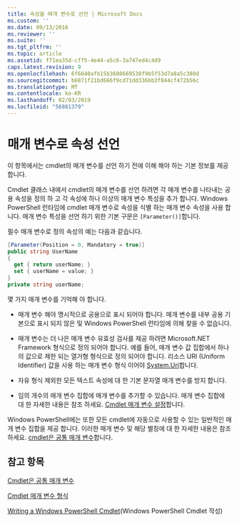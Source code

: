 ```yaml
---
title: 속성을 매개 변수로 선언 | Microsoft Docs
ms.custom: ''
ms.date: 09/13/2016
ms.reviewer: ''
ms.suite: ''
ms.tgt_pltfrm: ''
ms.topic: article
ms.assetid: f71ea35d-cff5-4e44-a5c6-3a747ed4c4d9
caps.latest.revision: 9
ms.openlocfilehash: 6f6640afb15b3608669538f9b5f53d7a8a5c380d
ms.sourcegitcommit: b6871f21bd666f9cd71dd336bb3f844cf472b56c
ms.translationtype: MT
ms.contentlocale: ko-KR
ms.lasthandoff: 02/03/2019
ms.locfileid: "56861379"
---
```

# <a name="declaring-properties-as-parameters"></a>매개 변수로 속성 선언

이 항목에서는 cmdlet의 매개 변수를 선언 하기 전에 이해 해야 하는 기본 정보를 제공 합니다.

Cmdlet 클래스 내에서 cmdlet의 매개 변수를 선언 하려면 각 매개 변수를 나타내는 공용 속성을 정의 하 고 각 속성에 하나 이상의 매개 변수 특성을 추가 합니다. Windows PowerShell 런타임에 cmdlet 매개 변수로 속성을 식별 하는 매개 변수 속성을 사용 합니다. 매개 변수 특성을 선언 하기 위한 기본 구문은 `[Parameter()]`합니다.

필수 매개 변수로 정의 속성의 예는 다음과 같습니다.

```csharp
[Parameter(Position = 0, Mandatory = true)]
public string UserName
{
  get { return userName; }
  set { userName = value; }
}
private string userName;
```

몇 가지 매개 변수를 기억해 야 합니다.

- 매개 변수 해야 명시적으로 공용으로 표시 되어야 합니다. 매개 변수를 내부 공용 기본으로 표시 되지 않은 및 Windows PowerShell 런타임에 의해 찾을 수 없습니다.

- 매개 변수는 더 나은 매개 변수 유효성 검사를 제공 하려면 Microsoft.NET Framework 형식으로 정의 되어야 합니다. 예를 들어, 매개 변수 값 집합에서 하나의 값으로 제한 되는 열거형 형식으로 정의 되어야 합니다. 리소스 URI (Uniform Identifier) 값을 사용 하는 매개 변수 형식 이어야 [System.Uri](/dotnet/api/System.Uri)합니다.

- 자유 형식 제외한 모든 텍스트 속성에 대 한 기본 문자열 매개 변수를 방지 합니다.

- 임의 개수의 매개 변수 집합에 매개 변수를 추가할 수 있습니다. 매개 변수 집합에 대 한 자세한 내용은 참조 하세요. [Cmdlet 매개 변수 설정](./cmdlet-parameter-sets.md)합니다.

Windows PowerShell에는 또한 모든 cmdlet에 자동으로 사용할 수 있는 일반적인 매개 변수 집합을 제공 합니다. 이러한 매개 변수 및 해당 별칭에 대 한 자세한 내용은 참조 하세요. [cmdlet은 공통 매개 변수](./common-parameter-names.md)합니다.

## <a name="see-also"></a>참고 항목

[Cmdlet은 공통 매개 변수](./common-parameter-names.md)

[Cmdlet 매개 변수 형식](./types-of-cmdlet-parameters.md)

[Writing a Windows PowerShell Cmdlet](./writing-a-windows-powershell-cmdlet.md)(Windows PowerShell Cmdlet 작성)
